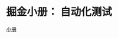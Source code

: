# 掘金小册： 自动化测试

[小册](https://juejin.cn/book/7174044519350927395?enter_from=course_center&utm_source=course_center)
